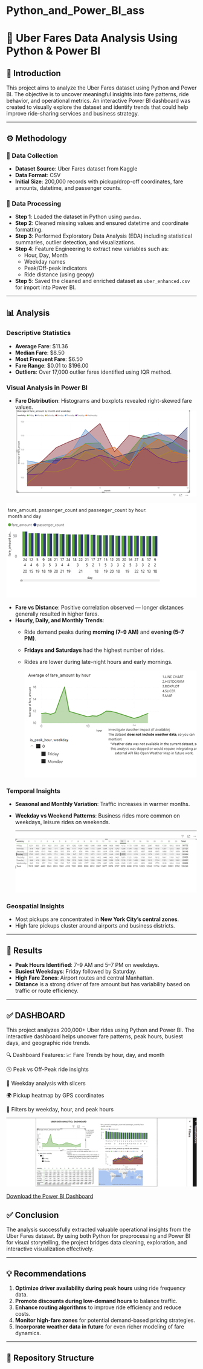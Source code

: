 # Python_and_Power_BI_ass
# 🚖 Uber Fares Data Analysis Using Python & Power BI

## 📌 Introduction
This project aims to analyze the Uber Fares dataset using Python and Power BI. The objective is to uncover meaningful insights into fare patterns, ride behavior, and operational metrics. An interactive Power BI dashboard was created to visually explore the dataset and identify trends that could help improve ride-sharing services and business strategy.

---

## ⚙️ Methodology

### 📁 Data Collection
- **Dataset Source**: Uber Fares dataset from Kaggle
- **Data Format**: CSV
- **Initial Size**: 200,000 records with pickup/drop-off coordinates, fare amounts, datetime, and passenger counts.

### 🔎 Data Processing
- **Step 1**: Loaded the dataset in Python using `pandas`.
- **Step 2**: Cleaned missing values and ensured datetime and coordinate formatting.
- **Step 3**: Performed Exploratory Data Analysis (EDA) including statistical summaries, outlier detection, and visualizations.
- **Step 4**: Feature Engineering to extract new variables such as:
  - Hour, Day, Month
  - Weekday names
  - Peak/Off-peak indicators
  - Ride distance (using geopy)
- **Step 5**: Saved the cleaned and enriched dataset as `uber_enhanced.csv` for import into Power BI.

---

## 📊 Analysis

### Descriptive Statistics
- **Average Fare**: $11.36
- **Median Fare**: $8.50
- **Most Frequent Fare**: $6.50
- **Fare Range**: $0.01 to $196.00
- **Outliers**: Over 17,000 outlier fares identified using IQR method.

### Visual Analysis in Power BI
- **Fare Distribution**: Histograms and boxplots revealed right-skewed fare values.
![Boxplox Screenshot](https://github.com/Umutoni-gloria/Python_and_Power_BI_ass/blob/3e6bba53e7a761aea65868aa017d228cc1804c94/Screenshots%20Py/Boxplot.png
)

![Histogram Screenshot](https://github.com/Umutoni-gloria/Python_and_Power_BI_ass/blob/abb6efdfc4fdf198f58e7a40fecc10caad1bfbd3/Screenshots%20Py/Histogram.png)


- **Fare vs Distance**: Positive correlation observed — longer distances generally resulted in higher fares.
- **Hourly, Daily, and Monthly Trends**: 
  - Ride demand peaks during **morning (7–9 AM)** and **evening (5–7 PM)**.
  - **Fridays and Saturdays** had the highest number of rides.
  - Rides are lower during late-night hours and early mornings.

    ![Linechart Screenshot](https://github.com/Umutoni-gloria/Python_and_Power_BI_ass/blob/cc7c91f5c649114e8e4702011c55bb0c0bc7366b/Screenshots%20Py/Line%20chart.png)


### Temporal Insights
- **Seasonal and Monthly Variation**: Traffic increases in warmer months.
- **Weekday vs Weekend Patterns**: Business rides more common on weekdays, leisure rides on weekends.

  ![Highlighting Screenshot](https://github.com/Umutoni-gloria/Python_and_Power_BI_ass/blob/cc7c91f5c649114e8e4702011c55bb0c0bc7366b/Screenshots%20Py/Highlighting.png)


### Geospatial Insights
- Most pickups are concentrated in **New York City’s central zones**.
- High fare pickups cluster around airports and business districts.

---

## 📌 Results

- **Peak Hours Identified**: 7–9 AM and 5–7 PM on weekdays.
- **Busiest Weekdays**: Friday followed by Saturday.
- **High Fare Zones**: Airport routes and central Manhattan.
- **Distance** is a strong driver of fare amount but has variability based on traffic or route efficiency.

---

## ✅ DASHBOARD
This project analyzes 200,000+ Uber rides using Python and Power BI.
The interactive dashboard helps uncover fare patterns, peak hours, busiest days, and geographic ride trends.

🔍 Dashboard Features:
📈 Fare Trends by hour, day, and month

🕓 Peak vs Off-Peak ride insights

📅 Weekday analysis with slicers

🌍 Pickup heatmap by GPS coordinates

🎯 Filters by weekday, hour, and peak hours

![Histogram Screenshot](https://github.com/Umutoni-gloria/Python_and_Power_BI_ass/blob/abb6efdfc4fdf198f58e7a40fecc10caad1bfbd3/Screenshots%20Py/Dashboard.png)

 <a href="https://drive.google.com/file/d/12bKZSBCQy5VVvikqWKGQJs1GcxUOsFoe/view?usp=sharing" target="_blank">Download the Power BI Dashboard</a>


## ✅ Conclusion

The analysis successfully extracted valuable operational insights from the Uber Fares dataset. By using both Python for preprocessing and Power BI for visual storytelling, the project bridges data cleaning, exploration, and interactive visualization effectively.

---

## 💡 Recommendations

1. **Optimize driver availability during peak hours** using ride frequency data.
2. **Promote discounts during low-demand hours** to balance traffic.
3. **Enhance routing algorithms** to improve ride efficiency and reduce costs.
4. **Monitor high-fare zones** for potential demand-based pricing strategies.
5. **Incorporate weather data in future** for even richer modeling of fare dynamics.

---

## 📁 Repository Structure

